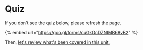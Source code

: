 # Quiz

If you don't see the quiz below, please refresh the page.

{% embed url="https://goo.gl/forms/cuGkOcDZNIMB68vB2" %}



Then, [let's review what's been covered in this unit.](layout-basics-cheatsheet.md)

